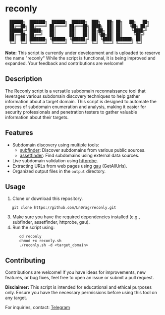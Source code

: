 # reconly


      ██████╗  ███████╗  ██████╗  ██████╗  ███╗   ██╗ ██╗   ██╗   ██╗
      ██╔══██╗ ██╔════╝ ██╔════╝ ██╔═══██╗ ████╗  ██║ ██║   ╚██╗ ██╔╝
      ██████╔╝ █████╗   ██║      ██║   ██║ ██╔██╗ ██║ ██║    ╚████╔╝
      ██╔══██╗ ██╔══╝   ██║      ██║   ██║ ██║╚██╗██║ ██║     ╚██╔╝
      ██║  ██║ ███████╗ ╚██████╗ ╚██████╔╝ ██║ ╚████║ ███████╗ ██║
      ╚═╝  ╚═╝ ╚══════╝  ╚═════╝  ╚═════╝  ╚═╝  ╚═══╝ ╚══════╝ ╚═╝


**Note:** This script is currently under development and is uploaded to reserve the name "reconly" While the script is functional, it is being improved and expanded. Your feedback and contributions are welcome!

## Description

The Reconly script is a versatile subdomain reconnaissance tool that leverages various subdomain discovery techniques to help gather information about a target domain. This script is designed to automate the process of subdomain enumeration and analysis, making it easier for security professionals and penetration testers to gather valuable information about their targets.

## Features

- Subdomain discovery using multiple tools:
  - [subfinder](https://github.com/projectdiscovery/subfinder): Discover subdomains from various public sources.
  - [assetfinder](https://github.com/tomnomnom/assetfinder): Find subdomains using external data sources.
- Live subdomain validation using [httprobe](https://github.com/tomnomnom/httprobe).
- Extracting URLs from web pages using [gau](https://github.com/lc/gau) (GetAllUrls).
- Organized output files in the `output` directory.

## Usage

1. Clone or download this repository.
  ```
     git clone https://github.com/Ln0rag/reconly.git
  ```
3. Make sure you have the required dependencies installed (e.g., subfinder, assetfinder, httprobe, gau).
4. Run the script using:
   ```
      cd reconly
      chmod +x reconly.sh
      ./reconly.sh -d <target_domain>
   ```

## Contributing

Contributions are welcome! If you have ideas for improvements, new features, or bug fixes, feel free to open an issue or submit a pull request.


**Disclaimer:** This script is intended for educational and ethical purposes only. Ensure you have the necessary permissions before using this tool on any target.

For inquiries, contact: [Telegram](https://t.me/Ln0rag)
